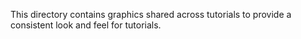 This directory contains graphics shared across tutorials to provide a consistent look and feel for tutorials.

